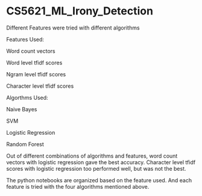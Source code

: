 # CS5621_ML_Irony_Detection
Different Features were tried with different algorithms

Features Used:

  Word count vectors
  
  Word level tfidf scores
  
  Ngram level tfidf scores
  
  Character level tfidf scores
  
 Algorthms Used:
 
  Naive Bayes
  
  SVM
  
  Logistic Regression
  
  Random Forest
  
  Out of different combinations of algorithms and features, word count vectors with logistic regression gave the best accuracy. Character level 
  tfidf scores with logistic regression too performed well, but was not the best.
  
  The python notebooks are organized based on the feature used. And each feature is tried with the four algorithms mentioned above.
  
